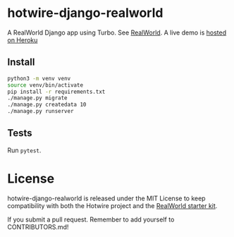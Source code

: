 # hotwire-django-realworld

A RealWorld Django app using Turbo. See [RealWorld](https://github.com/gothinkster/realworld). A live demo is [hosted on Heroku](https://hotwire-django-realworld.herokuapp.com/)

## Install

```bash
python3 -m venv venv
source venv/bin/activate
pip install -r requirements.txt
./manage.py migrate
./manage.py createdata 10
./manage.py runserver
```

## Tests

Run `pytest`.

# License
hotwire-django-realworld is released under the MIT License to keep compatibility with both the Hotwire project and the [RealWorld starter kit](https://github.com/gothinkster/realworld-starter-kit).

If you submit a pull request. Remember to add yourself to CONTRIBUTORS.md!

